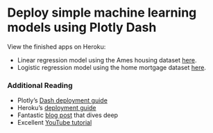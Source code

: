 # Deploy simple machine learning models using Plotly Dash

View the finished apps on Heroku:
* Linear regression model using the Ames housing dataset [here](https://ames-housing-linear-reg.herokuapp.com/).
* Logistic regression model using the home mortgage dataset [here](https://loan-approval-classifier.herokuapp.com/).



### Additional Reading
* Plotly’s [Dash deployment guide](https://dash.plotly.com/deployment)
* Heroku’s [deployment guide](https://devcenter.heroku.com/articles/getting-started-with-python)
* Fantastic [blog post](https://towardsdatascience.com/deploying-your-dash-app-to-heroku-the-magical-guide-39bd6a0c586c) that dives deep
* Excellent [YouTube tutorial](https://www.youtube.com/watch?v=b-M2KQ6_bM4&feature=youtu.be)
